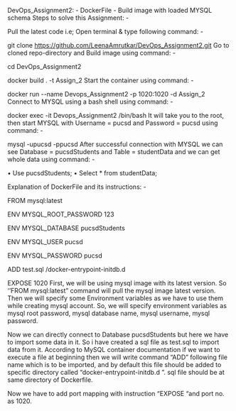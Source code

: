 DevOps_Assignment2: - DockerFile - Build image with loaded MYSQL schema
Steps to solve this Assignment: -

Pull the latest code i.e; Open terminal & type following command: -

  git clone https://github.com/LeenaAmrutkar/DevOps_Assignment2.git
Go to cloned repo-directory and Build image using command: -

  cd DevOps_Assignment2
  
 docker build . -t Assign_2
Start the container using command: -

 docker run --name Devops_Assignment2 -p 1020:1020 -d Assign_2
Connect to MYSQL using a bash shell using command: -

 docker exec -it Devops_Assignment2 /bin/bash
It will take you to the root, then start MYSQL with Username = pucsd and Password = pucsd using command: -

  mysql -upucsd -ppucsd
After successful connection with MYSQL we can see Database = pucsdStudents and Table = studentData and we can get whole data using command: -

•	Use pucsdStudents;
•	Select * from studentData;

Explanation of DockerFile and its instructions: -

FROM mysql:latest 

ENV MYSQL_ROOT_PASSWORD 123 

ENV MYSQL_DATABASE pucsdStudents 

ENV MYSQL_USER pucsd 

ENV MYSQL_PASSWORD pucsd 

ADD test.sql /docker-entrypoint-initdb.d 

EXPOSE 1020
First, we will be using mysql image with its latest version. So ‘’FROM mysql:latest” command will pull the mysql image latest version. Then we will specify some Environment variables as we have to use them while creating mysql account. So, we will specify environment variables as mysql root password, mysql database name, mysql username, mysql password.

Now we can directly connect to Database pucsdStudents but here we have to import some data in it. So i have created a sql file as test.sql to import data from it. According to MySQL container documentation if we want to execute a file at beginning then we will write command “ADD” following file name which is to be imported, and by default this file should be added to specific directory called “docker-entrypoint-initdb.d ”. sql file should be at same directory of Dockerfile.

Now we have to add port mapping with instruction “EXPOSE “and port no. as 1020.
